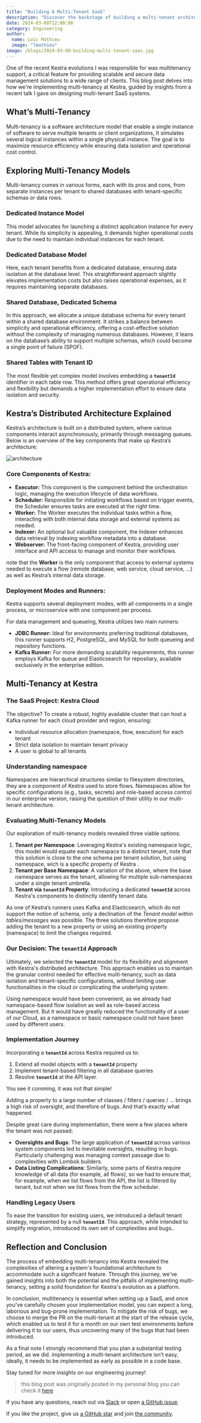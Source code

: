 ```yaml
---
title: "Building A Multi-Tenant SaaS"
description: "Discover the backstage of building a multi-tenant architecture for a SaaS orchestration platform"
date: 2024-03-08T12:00:00
category: Engineering
author:
  name: Loïc Mathieu
  image: "lmathieu"
image: /blogs/2024-03-08-building-multi-tenant-saas.jpg
---
```


One of the recent Kestra evolutions I was responsible for was multitenancy support, a critical feature for providing scalable and secure data management solutions to a wide range of clients. This blog post delves into how we're implementing multi-tenancy at Kestra, guided by insights from a recent talk I gave on designing multi-tenant SaaS systems.

## What’s Multi-Tenancy

Multi-tenancy is a software architecture model that enable a single instance of software to serve multiple tenants or client organizations, It simulates several logical instances within a single physical instance. The goal is to maximize resource efficiency while ensuring data isolation and operational cost control. 

## Exploring Multi-Tenancy Models

Multi-tenancy comes in various forms, each with its pros and cons, from separate instances per tenant to shared databases with tenant-specific schemas or data rows.

### Dedicated Instance Model

This model advocates for launching a distinct application instance for every tenant. While its simplicity is appealing, it demands higher operational costs due to the need to maintain individual instances for each tenant.

### Dedicated Database Model

Here, each tenant benefits from a dedicated database, ensuring data isolation at the database level. This straightforward approach slightly elevates implementation costs but also raises operational expenses, as it requires maintaining separate databases.

### Shared Database, Dedicated Schema

In this approach, we allocate a unique database schema for every tenant within a shared database environment. It strikes a balance between simplicity and operational efficiency, offering a cost-effective solution without the complexity of managing numerous databases. However, it leans on the database’s ability to support multiple schemas, which could become a single point of failure (SPOF).

### Shared Tables with Tenant ID

The most flexible yet complex model involves embedding a **`tenantId`** identifier in each table row. This method offers great operational efficiency and flexibility but demands a higher implementation effort to ensure data isolation and security.

## Kestra’s Distributed Architecture Explained

Kestra’s architecture is built on a distributed system, where various components interact asynchronously, primarily through messaging queues. Below is an overview of the key components that make up Kestra’s architecture:

![architecture](/blogs/2024-03-08-building-multi-tenant-saas/architecture.png)

### Core Components of Kestra:

- **Executor:** This component is the component behind the orchestration logic, managing the execution lifecycle of data workflows.
- **Scheduler:** Responsible for initiating workflows based on trigger events, the Scheduler ensures tasks are executed at the right time.
- **Worker:** The Worker executes the individual tasks within a flow, interacting with both internal data storage and external systems as needed.
- **Indexer:** An optional but valuable component, the Indexer enhances data retrieval by indexing workflow metadata into a database.
- **Webserver:** The front-facing component of Kestra, providing user interface and API access to manage and monitor their workflows.

note that the **Worker** is the only component that access to external systems needed to execute a flow (remote database, web service, cloud service, …) as well as Kestra’s internal data storage.

### Deployment Modes and Runners:

Kestra supports several deployment modes,  with all components in a single process, or microservice with one component per process.

For data management and queueing, Kestra utilizes two main runners:

- **JDBC Runner:** Ideal for environments preferring traditional databases, this runner supports H2, PostgreSQL, and MySQL for both queueing and repository functions.
- **Kafka Runner:** For more demanding scalability requirements, this runner employs Kafka for queue and Elasticsearch for repositary, available exclusively in the enterprise edition.

## Multi-Tenancy at Kestra

### The SaaS Project: Kestra Cloud

The objective? To create a robust, highly available cluster that can host a Kafka runner for each cloud provider and region, ensuring:

- Individual resource allocation (namespace, flow, execution) for each tenant
- Strict data isolation to maintain tenant privacy
- A user is global to all tenants

### Understanding namespace

Namespaces are hierarchical structures similar to filesystem directories, they are a component of Kestra used to store flows. Namespaces allow for specific configurations (e.g., tasks, secrets) and role-based access control in our enterprise version, raising the question of their utility in our multi-tenant architecture.

### Evaluating Multi-Tenancy Models

Our exploration of multi-tenancy models revealed three viable options:

1. **Tenant per Namespace**: Leveraging Kestra's existing namespace logic, this model would equate each namespace to a distinct tenant, note that this solution is close to the one schema per tenant solution, but using namespace, wich is a specific property of Kestra .
2. **Tenant per Base Namespace**: A variation of the above, where the base namespace serves as the tenant, allowing for multiple sub-namespaces under a single tenant umbrella.
3. **Tenant via `tenantId` Property**: Introducing a dedicated **`tenantId`** across Kestra's components to distinctly identify tenant data.

As one of Kestra’s runners uses Kafka and Elasticsearch, which do not support the notion of schema, only a declination of the *Tenant model within tables/messages* was possible. The three solutions therefore propose adding the tenant to a new property or using an existing property (namespace) to limit the changes required.

### Our Decision: The `tenantId` Approach

Ultimately, we selected the **`tenantId`** model for its flexibility and alignment with Kestra's distributed architecture. This approach enables us to maintain the granular control needed for effective multi-tenancy, such as data isolation and tenant-specific configurations, without limiting user functionalities in the cloud or complicating the underlying system.

Using namespace would have been convenient, as we already had namespace-based flow isolation as well as role-based access management. But it would have greatly reduced the functionality of a user of our Cloud, as a namespace or basic namespace could not have been used by different users. 

### Implementation Journey

Incorporating a **`tenantId`** across Kestra required us to:

1. Extend all model objects with a **`tenantId`** property
2. Implement tenant-based filtering in all database queries
3. Resolve **`tenantId`** at the API layer.

You see it comming, it was not that simple!

Adding a property to a large number of classes / filters / queries / … brings a high risk of oversight, and therefore of bugs. And that’s exactly what happened. 

Despite great care during implementation, there were a few places where the tenant was not passed:

- **Oversights and Bugs**: The large application of **`tenantId`** across various system components led to inevitable oversights, resulting in bugs. Particularly challenging was managing context passage due to complexities with Lombok builders.
- **Data Listing Complications**: Similarly, some parts of Kestra require knowledge of all data (for example, all flows), so we had to ensure that, for example, when we list flows from the API, the list is filtered by tenant, but not when we list flows from the flow scheduler.

### Handling Legacy Users

To ease the transition for existing users, we introduced a default tenant strategy, represented by a null **`tenantId`**. This approach, while intended to simplify migration, introduced its own set of complexities and bugs..

## Reflection and Conclusion

The process of embedding multi-tenancy into Kestra revealed the complexities of altering a system's foundational architecture to accommodate such a significant feature. Through this journey, we've gained insights into both the potential and the pitfalls of implementing multi-tenancy, setting a solid foundation for Kestra's evolution as a platform.

In conclusion, multitenancy is essential when setting up a SaaS, and once you’ve carefully chosen your implementation model, you can expect a long, laborious and bug-prone implementation. To mitigate the risk of bugs, we choose to merge the PR on the multi-tenant at the start of the release cycle, which enabled us to test it for a month on our own test environments before delivering it to our users, thus uncovering many of the bugs that had been introduced.

As a final note I strongly recommend that you plan a substantial testing period, as we did. implementing a multi-tenant architecture isn’t easy, ideally, it needs to be implemented as early as possible in a code base.

Stay tuned for more insights on our engineering journey!

> this blog post was originally posted in my personal blog you can check it [here](https://www.loicmathieu.fr/wordpress/en/informatique/concevoir-un-saas-multitenant/)

If you have any questions, reach out via [Slack](https://kestra.io/slack) or open [a GitHub issue](https://github.com/kestra-io/kestra).

If you like the project, give us [a GitHub star](https://github.com/kestra-io/kestra) and join [the community](https://kestra.io/slack).